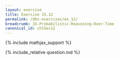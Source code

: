 ```yaml
---
layout: exercise
title: Exercise 15.12
permalink: /dbn-exercises/ex_12/
breadcrumb: 15-Probabilistic-Reasoning-Over-Time
canonical_id: ch15ex12
---
```


{% include mathjax_support %}
<div id="hiddden">{% include_relative question.md %}</div>